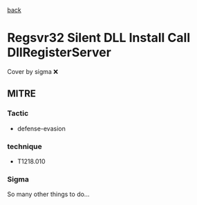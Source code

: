 [back](../index.md)
# Regsvr32 Silent DLL Install Call DllRegisterServer
Cover by sigma :x: 

## MITRE
### Tactic
  - defense-evasion

### technique
  - T1218.010

### Sigma

 So many other things to do...